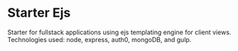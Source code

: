 # Starter Ejs
Starter for fullstack applications using ejs templating engine for client views. Technologies used: node, express, auth0, mongoDB, and gulp. 
